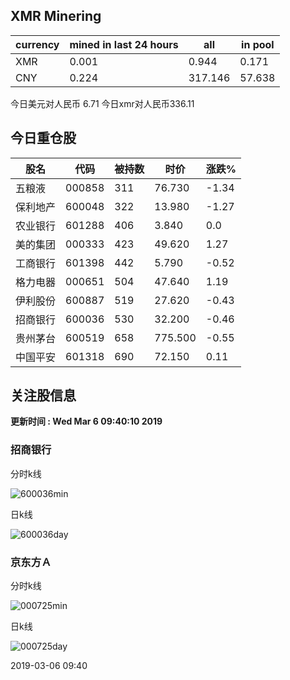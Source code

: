## XMR Minering

|currency|mined in last 24 hours|all|in pool|
|---|---|---|---|
|XMR|0.001|0.944|0.171|
|CNY|0.224|317.146|57.638|

今日美元对人民币 6.71	今日xmr对人民币336.11


## 今日重仓股 

|股名|代码|被持数|时价|涨跌%|
|---|---|---|---|---|
|五粮液|000858|311|76.730|-1.34|
|保利地产|600048|322|13.980|-1.27|
|农业银行|601288|406|3.840|0.0|
|美的集团|000333|423|49.620|1.27|
|工商银行|601398|442|5.790|-0.52|
|格力电器|000651|504|47.640|1.19|
|伊利股份|600887|519|27.620|-0.43|
|招商银行|600036|530|32.200|-0.46|
|贵州茅台|600519|658|775.500|-0.55|
|中国平安|601318|690|72.150|0.11|

## 关注股信息
**更新时间 : Wed Mar  6 09:40:10 2019**
### 招商银行 
分时k线

![600036min](http://image.sinajs.cn/newchart/min/n/sh600036.gif)

日k线

![600036day](http://image.sinajs.cn/newchart/daily/n/sh600036.gif)

### 京东方Ａ 
分时k线

![000725min](http://image.sinajs.cn/newchart/min/n/sz000725.gif)

日k线

![000725day](http://image.sinajs.cn/newchart/daily/n/sz000725.gif)

2019-03-06 09:40